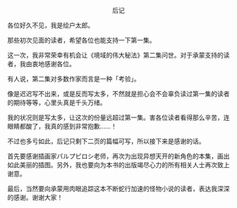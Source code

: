<p align="center">后记</p>

各位好久不见，我是绘户太郎。

那些初次见面的读者，希望各位也能支持一下第一集。

这一次，我非常荣幸有机会让《境域的伟大秘法》第二集问世。对于承蒙支持的读者，我由衷地感谢各位。

有人说，第二集对多数作家而言是一种「考验」。

像是迟迟写不出来，或是反而写太多，不然就是担心会不会辜负读过第一集的读者的期待等等，心里头真是千头万绪。

我的状况则是写太多，让这次的份量远超过第一集。害各位读者看得那么辛苦，连眼睛都酸了，我真的感到非常抱歉……！

不过也多亏如此，后记只剩下二页的篇幅可写，所以接下来是感谢的话。

首先要感谢插画家パルプピロシ老师，再次为出现异想天开的新角色的本集，画出如此美丽的插图。另外，我也要向为本书的出版竭尽心力的所有相关人士再次致上谢意。

最后，当然要向承蒙用肉眼追踪这本不断蛇行加速的怪物小说的读者，表达我深深的感谢。谢谢大家！

